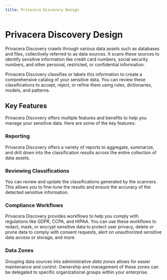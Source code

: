```yaml
---
title: Privacera Discovery Design
---
```


# Privacera Discovery Design

Privacera Discovery crawls through various data assets such as databases and files, collectively referred to as data
sources. It scans these sources to identify sensitive information like credit card numbers, social security numbers, and
other personal, restricted, or confidential information.

Privacera Discovery classifies or labels this information to create a comprehensive catalog of your sensitive data. You
can review these classifications to accept, reject, or refine them using rules, dictionaries, models, and patterns.

## Key Features

Privacera Discovery offers multiple features and benefits to help you manage your sensitive data. Here are some of the
key features:

### Reporting

Privacera Discovery offers a variety of reports to aggregate, summarize, and drill down into the classification results
across the entire collection of data assets.

### Reviewing Classifications

You can review and update the classifications generated by the scanners. This allows you to fine-tune the results and
ensure the accuracy of the detected sensitive information.

### Compliance Workflows

Privacera Discovery provides workflows to help you comply with regulations like GDPR, CCPA, and HIPAA. You can use these
workflows to redact, mask, or encrypt sensitive data to protect user privacy, delete or prune data to comply with
consent requests, alert on unauthorized sensitive data access or storage, and more.

### Data Zones

Grouping data sources into administrative _data zones_ allows for easier maintenance and control. Ownership and
management of these zones can be delegated to specific organizational groups within your enterprise.

